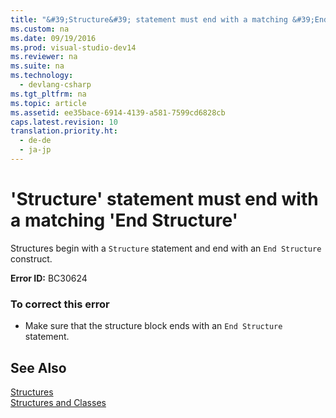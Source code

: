 ```yaml
---
title: "&#39;Structure&#39; statement must end with a matching &#39;End Structure&#39;"
ms.custom: na
ms.date: 09/19/2016
ms.prod: visual-studio-dev14
ms.reviewer: na
ms.suite: na
ms.technology: 
  - devlang-csharp
ms.tgt_pltfrm: na
ms.topic: article
ms.assetid: ee35bace-6914-4139-a581-7599cd6828cb
caps.latest.revision: 10
translation.priority.ht: 
  - de-de
  - ja-jp
---
```

# &#39;Structure&#39; statement must end with a matching &#39;End Structure&#39;
Structures begin with a `Structure` statement and end with an `End Structure` construct.  
  
 **Error ID:** BC30624  
  
### To correct this error  
  
-   Make sure that the structure block ends with an `End Structure` statement.  
  
## See Also  
 [Structures](../vs140/Structures--Visual-Basic-.md)   
 [Structures and Classes](../Topic/Structures%20and%20Classes%20\(Visual%20Basic\).md)